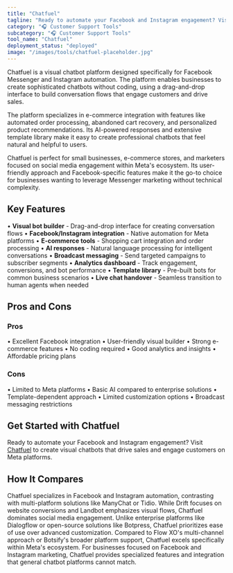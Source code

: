 ```yaml
---
title: "Chatfuel"
tagline: "Ready to automate your Facebook and Instagram engagement? Visit [Chatfuel](https://chatfuel.com) to create visual chatbots that drive sales and engage..."
category: "🎧 Customer Support Tools"
subcategory: "🎧 Customer Support Tools"
tool_name: "Chatfuel"
deployment_status: "deployed"
image: "/images/tools/chatfuel-placeholder.jpg"
---
```

Chatfuel is a visual chatbot platform designed specifically for Facebook Messenger and Instagram automation. The platform enables businesses to create sophisticated chatbots without coding, using a drag-and-drop interface to build conversation flows that engage customers and drive sales.

The platform specializes in e-commerce integration with features like automated order processing, abandoned cart recovery, and personalized product recommendations. Its AI-powered responses and extensive template library make it easy to create professional chatbots that feel natural and helpful to users.

Chatfuel is perfect for small businesses, e-commerce stores, and marketers focused on social media engagement within Meta's ecosystem. Its user-friendly approach and Facebook-specific features make it the go-to choice for businesses wanting to leverage Messenger marketing without technical complexity.

## Key Features

• **Visual bot builder** - Drag-and-drop interface for creating conversation flows
• **Facebook/Instagram integration** - Native automation for Meta platforms
• **E-commerce tools** - Shopping cart integration and order processing
• **AI responses** - Natural language processing for intelligent conversations
• **Broadcast messaging** - Send targeted campaigns to subscriber segments
• **Analytics dashboard** - Track engagement, conversions, and bot performance
• **Template library** - Pre-built bots for common business scenarios
• **Live chat handover** - Seamless transition to human agents when needed

## Pros and Cons

### Pros
• Excellent Facebook integration
• User-friendly visual builder
• Strong e-commerce features
• No coding required
• Good analytics and insights
• Affordable pricing plans

### Cons
• Limited to Meta platforms
• Basic AI compared to enterprise solutions
• Template-dependent approach
• Limited customization options
• Broadcast messaging restrictions

## Get Started with Chatfuel

Ready to automate your Facebook and Instagram engagement? Visit [Chatfuel](https://chatfuel.com) to create visual chatbots that drive sales and engage customers on Meta platforms.

## How It Compares

Chatfuel specializes in Facebook and Instagram automation, contrasting with multi-platform solutions like ManyChat or Tidio. While Drift focuses on website conversions and Landbot emphasizes visual flows, Chatfuel dominates social media engagement. Unlike enterprise platforms like Dialogflow or open-source solutions like Botpress, Chatfuel prioritizes ease of use over advanced customization. Compared to Flow XO's multi-channel approach or Botsify's broader platform support, Chatfuel excels specifically within Meta's ecosystem. For businesses focused on Facebook and Instagram marketing, Chatfuel provides specialized features and integration that general chatbot platforms cannot match.
